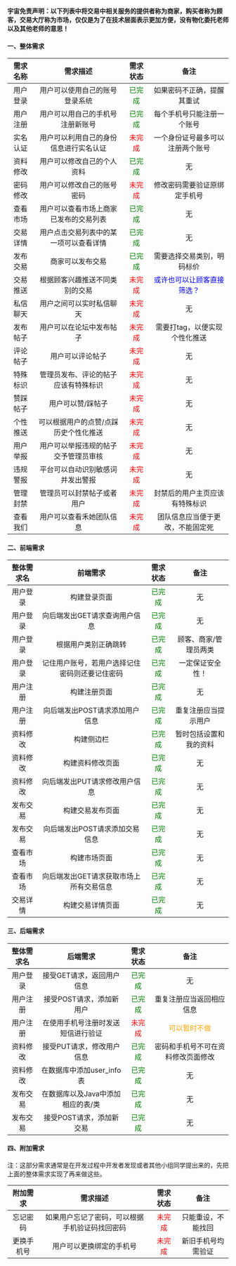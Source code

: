 **宇宙免责声明：以下列表中将交易中相关服务的提供者称为商家，购买者称为顾客，交易大厅称为市场，仅仅是为了在技术层面表示更加方便，没有物化委托老师以及其他老师的意思！**



#### 一、整体需求

| 需求名称 |             需求描述             | 需求状态 |               备注               |
| :------: | :------------------------------: | :------: | :------------------------: |
| 用户登录 |  用户可以使用自己的账号登录系统  |  <font color= green>已完成</font>  | 如果密码不正确，提醒其重试 |
| 用户注册 | 用户可以用自己的手机号注册新账号       | <font color = "green">已完成</font> | 每个手机号只能注册一个账号 |
| 实名认证 | 用户可以利用自己的身份信息进行实名认证 |  <font color= red>未完成</font>  | 一个身份证号最多可以注册两个账号 |
| 资料修改 | 用户可以修改自己的个人资料 | <font color = green>已完成</font> | 无 |
| 密码修改 | 用户可以修改自己的账号密码 | <font color = red>未完成</font> | 修改密码需要验证原绑定手机号 |
| 查看市场 | 用户可以查看市场上商家已发布的交易列表 | <font color = green>已完成</font> | 无 |
| 交易详情 | 用户点击交易列表中的某一项可以查看详情 | <font color= green>已完成</font> | 无 |
| 发布交易 | 商家可以发布交易 | <font color = green>已完成</font> | 需要选择交易类别，明码标价 |
| 交易推送 | 根据顾客兴趣推送不同类别的交易 | <font color= red>未完成</font> | <font color = "blue">或许也可以让顾客直接筛选？</font> |
| 私信聊天 | 用户之间可以实时私信聊天 | <font color= red>未完成</font> | 无 |
| 发布帖子 | 用户可以在论坛中发布帖子 | <font color= red>未完成</font> | 需要打tag，以便实现个性化推送 |
| 评论帖子 | 用户可以评论帖子 | <font color= red>未完成</font> | 无 |
| 特殊标识 | 管理员发布、评论的帖子应该有特殊标识 | <font color= red>未完成</font> | 无 |
| 赞踩帖子 | 用户可以赞/踩帖子 | <font color= red>未完成</font> | 无 |
| 个性推送 | 可以根据用户的点赞/点踩历史个性化推送 | <font color= red>未完成</font> | 无 |
| 用户举报 | 用户可以举报违规的帖子交予管理员审核 | <font color= red>未完成</font> | 无 |
| 违规警报 | 平台可以自动识别敏感词并发出警报 | <font color= red>未完成</font> | 无 |
| 管理封禁 | 管理员可以封禁帖子或者用户 | <font color= red>未完成</font> | 封禁后的用户主页应该有特殊标识 |
| 查看我们 | 用户可以查看禾她团队信息 | <font color= red>未完成</font> | 团队信息应当便于更改，不能固定死 |



#### 二、前端需求

| 整体需求名 |                    前端需求                    |              需求状态               |          备注          |
| :--------: | :--------------------------------------------: | :---------------------------------: | :--------------------: |
|  用户登录  |                  构建登录页面                  |   <font color=green>已完成</font>   |           无           |
|  用户登录  |         向后端发出GET请求查询用户信息          |   <font color=green>已完成</font>   |           无           |
|  用户登录  |              根据用户类别正确跳转              | <font color = "green">已完成</font> | 顾客、商家/管理员两类  |
|  用户登录  | 记住用户账号，若用户选择记住密码则还要记住密码 |  <font color= green>已完成</font>   |    一定保证安全性！    |
|  用户注册  |                  构建注册页面                  | <font color = "green">已完成</font> |           无           |
|  用户注册  |         向后端发出POST请求添加用户信息         | <font color = "green">已完成</font> |  重复注册应当提示用户  |
|  资料修改  |                   构建侧边栏                   | <font color = "green">已完成</font> | 暂时包括设置和我的资料 |
|  资料修改  |                构建资料修改页面                | <font color = "green">已完成</font> |           无           |
|  资料修改  |         向后端发出PUT请求修改用户信息          |  <font color = green>已完成</font>  |           无           |
|  发布交易  |                构建交易发布页面                |  <font color = green>已完成</font>  |           无           |
|  发布交易  |         向后端发出POST请求添加交易信息         |  <font color = green>已完成</font>  |           无           |
|  查看市场  |                  构建市场页面                  |  <font color = green>已完成</font>  |           无           |
|  查看市场  |    向后端发出GET请求获取市场上所有交易信息     |  <font color = green>已完成</font>  |           无           |
|  交易详情  |                构建交易详情页面                |  <font color = green>已完成</font>  |           无           |



#### 三、后端需求

| 整体需求名 |              后端需求              |              需求状态               |                   备注                   |
| :--------: | :--------------------------------: | :---------------------------------: | :--------------------------------------: |
|  用户登录  |     接受GET请求，返回用户信息      | <font color = "green">已完成</font> |                    无                    |
|  用户注册  |      接受POST请求，添加新用户      | <font color = "green">已完成</font> |         重复注册应当返回相应信息         |
|  用户注册  | 在使用手机号注册时发送短信进行验证 |   <font color = red>未完成</font>   | <font color = orange>可以暂时不做</font> |
|  资料修改  |     接受PUT请求，修改用户信息      | <font color = "green">已完成</font> |    密码和手机号不可在资料修改页面修改    |
|  资料修改  |     在数据库中添加user_info表      | <font color = "green">已完成</font> |                    无                    |
|  发布交易  | 在数据库以及Java中添加相应的表/类  | <font color = "green">已完成</font> |                    无                    |
|  发布交易  |      接受POST请求，添加新交易      | <font color = "green">已完成</font> |                    无                    |



#### 四、附加需求

注：这部分需求通常是在开发过程中开发者发现或者其他小组同学提出来的，先把上面的整体需求实现了再来做这些。

|  附加需求  |                    需求描述                    |            需求状态             |        备注        |
| :--------: | :--------------------------------------------: | :-----------------------------: | :----------------: |
|  忘记密码  | 如果用户忘记了密码，可以根据手机验证码找回密码 | <font color = red>未完成</font> | 只能重设，不能找回 |
| 更换手机号 |            用户可以更换绑定的手机号            | <font color = red>未完成</font> | 新旧手机号均需验证 |





